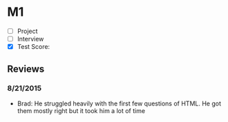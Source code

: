 # M1

- [ ] Project
- [ ] Interview
- [x] Test Score: 

## Reviews

### 8/21/2015
- Brad: He struggled heavily with the first few questions of HTML. He got them mostly right but it took him a lot of time
